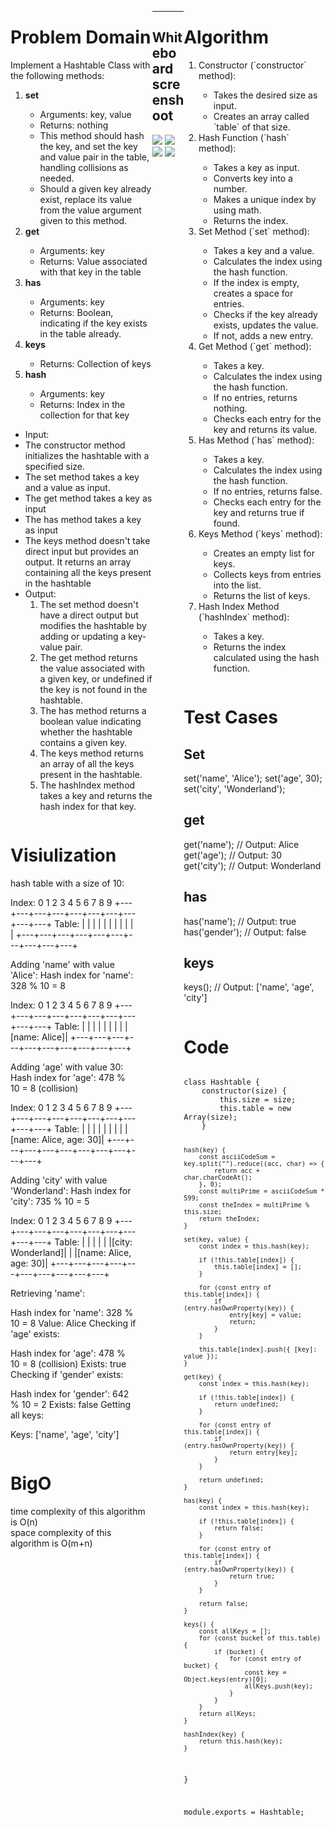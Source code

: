 <div style="float: left; width: 45%;">
<h1> Problem Domain </h1>
<p>
Implement a Hashtable Class with the following methods:

<ol>
<li><strong>set</strong></li></strong></li>
<ul>
<li>Arguments: key, value</li>
<li>Returns: nothing</li>
<li>This method should hash the key, and set the key and value pair in the table, handling collisions as needed.</li>
<li>Should a given key already exist, replace its value from the value argument given to this method.</li>
</ul>
<li><strong>get</strong></li>
<ul>
<li>Arguments: key</li>
<li>Returns: Value associated with that key in the table</li>
</ul>
<li><strong>has</strong></li>
<ul>
<li>Arguments: key</li>
<li>Returns: Boolean, indicating if the key exists in the table already.</li>
</ul>
<li><strong>keys</strong></li>
<ul>
<li>Returns: Collection of keys</li>
</ul>
<li><strong>hash</strong></li>
<ul>
<li>Arguments: key</li>
<li>Returns: Index in the collection for that key</li>
</ul>
</ol>
</p>

<ul> <li>Input: 
<ol></ol>
<li>The constructor method initializes the hashtable with a specified size.</li>
<li>The set method takes a key and a value as input.</li>
<li>The get method takes a key as input</li>
<li>The has method takes a key as input </li>
<li>The keys method doesn't take direct input but provides an output. It returns an array containing all the keys present in the hashtable</li>
</ol></li>
<li> Output: 
<ol>
<li>The set method doesn't have a direct output but modifies the hashtable by adding or updating a key-value pair.</li>
<li>The get method returns the value associated with a given key, or undefined if the key is not found in the hashtable.</li>
<li>The has method returns a boolean value indicating whether the hashtable contains a given key.</li>
<li>The keys method returns an array of all the keys present in the hashtable.</li>
<li>The hashIndex method takes a key and returns the hash index for that key.</li>
</ol>
</li>
 </ul> </div>

<div style="float: right; width: 45%;">
<h1> Algorithm </h1>
<ol>
<li>Constructor (`constructor` method):</li>
<ul>
   <li> Takes the desired size as input.</li>
   <li> Creates an array called `table` of that size.</li>
</ul>
<li> Hash Function (`hash` method):</li>
<ul>
   <li> Takes a key as input.</li>
   <li> Converts key into a number.</li>
   <li> Makes a unique index by using math.</li>
   <li> Returns the index.</li>
</ul>
<li> Set Method (`set` method):</li>
<ul>
   <li> Takes a key and a value.</li>
   <li> Calculates the index using the hash function.</li>
   <li> If the index is empty, creates a space for entries.</li>
   <li> Checks if the key already exists, updates the value.</li>
   <li> If not, adds a new entry.</li>
</ul>
<li> Get Method (`get` method):</li>
<ul>
   <li> Takes a key.</li>
   <li> Calculates the index using the hash function.</li>
   <li> If no entries, returns nothing.</li>
   <li> Checks each entry for the key and returns its value.</li>
</ul>
<li> Has Method (`has` method):</li>
   <ul>
   <li> Takes a key.</li>
   <li> Calculates the index using the hash function.</li>
   <li> If no entries, returns false.</li>
   <li> Checks each entry for the key and returns true if found.</li>
</ul>
<li> Keys Method (`keys` method):</li>
   <ul>
   <li> Creates an empty list for keys.</li>
   <li> Collects keys from entries into the list.</li>
   <li> Returns the list of keys.</li>
</ul>
<li> Hash Index Method (`hashIndex` method):</li>
   <ul>
   <li> Takes a key.</li>
   <li> Returns the index calculated using the hash function.</li>
</ul>
</ol>
</div>


<div style="float: right; width: 45%;">
<h1> Test Cases </h1>

## Set 
set('name', 'Alice');
set('age', 30);
set('city', 'Wonderland');
## get
get('name'); // Output: Alice
get('age'); // Output: 30
get('city'); // Output: Wonderland
## has
has('name'); // Output: true
has('gender'); // Output: false
## keys
keys(); // Output: ['name', 'age', 'city']
</div>

<div style="float: left; width: 40%;">
<h1> Visiulization </h1> 
hash table with a size of 10:

Index:   0   1   2   3   4   5   6   7   8   9
        +---+---+---+---+---+---+---+---+---+---+
Table:  |   |   |   |   |   |   |   |   |   |   |
        +---+---+---+---+---+---+---+---+---+---+


Adding 'name' with value 'Alice':
Hash index for 'name': 328 % 10 = 8

Index:   0   1   2   3   4   5   6   7   8   9
        +---+---+---+---+---+---+---+---+---+---+
Table:  |   |   |   |   |   |   |   |   |[name: Alice]|
        +---+---+---+---+---+---+---+---+---+---+


Adding 'age' with value 30:
Hash index for 'age': 478 % 10 = 8 (collision)

Index:   0   1   2   3   4   5   6   7   8   9
        +---+---+---+---+---+---+---+---+---+---+
Table:  |   |   |   |   |   |   |   |   |[name: Alice, age: 30]|
        +---+---+---+---+---+---+---+---+---+---+


Adding 'city' with value 'Wonderland':
Hash index for 'city': 735 % 10 = 5

Index:   0   1   2   3   4   5   6   7   8   9
        +---+---+---+---+---+---+---+---+---+---+
Table:  |   |   |   |   |   |[city: Wonderland]|   |   |[name: Alice, age: 30]|
        +---+---+---+---+---+---+---+---+---+---+


Retrieving 'name':

Hash index for 'name': 328 % 10 = 8
Value: Alice
Checking if 'age' exists:

Hash index for 'age': 478 % 10 = 8 (collision)
Exists: true
Checking if 'gender' exists:

Hash index for 'gender': 642 % 10 = 2
Exists: false
Getting all keys:

Keys: ['name', 'age', 'city']
</div>

<div style="float: right; width: 45%;">
<h1> Code </h1>
 <pre><code>
class Hashtable {
    constructor(size) {
        this.size = size;
        this.table = new Array(size);
    }

    hash(key) {
        const asciiCodeSum = key.split("").reduce((acc, char) => {
            return acc + char.charCodeAt();
        }, 0);
        const multiPrime = asciiCodeSum * 599;
        const theIndex = multiPrime % this.size;
        return theIndex;
    }

    set(key, value) {
        const index = this.hash(key);

        if (!this.table[index]) {
            this.table[index] = [];
        }

        for (const entry of this.table[index]) {
            if (entry.hasOwnProperty(key)) {
                entry[key] = value;
                return;
            }
        }

        this.table[index].push({ [key]: value });
    }

    get(key) {
        const index = this.hash(key);

        if (!this.table[index]) {
            return undefined;
        }

        for (const entry of this.table[index]) {
            if (entry.hasOwnProperty(key)) {
                return entry[key];
            }
        }

        return undefined;
    }

    has(key) {
        const index = this.hash(key);

        if (!this.table[index]) {
            return false;
        }

        for (const entry of this.table[index]) {
            if (entry.hasOwnProperty(key)) {
                return true;
            }
        }

        return false;
    }

    keys() {
        const allKeys = [];
        for (const bucket of this.table) {
            if (bucket) {
                for (const entry of bucket) {
                    const key = Object.keys(entry)[0];
                    allKeys.push(key);
                }
            }
        }
        return allKeys;
    }

    hashIndex(key) {
        return this.hash(key);
    }
}

module.exports = Hashtable;
 </pre></code>
</div>



<div style="float: left; width: 45%;">
<h1> BigO </h1>
 time complexity of this algorithm is O(n) </br>
 space complexity of this algorithm is O(m+n)
</div>

_______________________

## Whiteboard screenshoot
<img src='../Assests/Screenshot 2023-09-01 033105(1).png'/>
<img src='../Assests/Screenshot 2023-09-01 033138(2).png'/>
<img src='../Assests/Screenshot 2023-09-01 033241(3).png'/>
<img src='../Assests/Screenshot 2023-09-01 033307(4).png'/>



